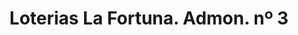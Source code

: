 ---
title: "Loterias La Fortuna. Admon. nº 3"
url: /los-palacios-y-villafranca/loterias-la-fortuna-admon-no-3/
shop: lotería
---